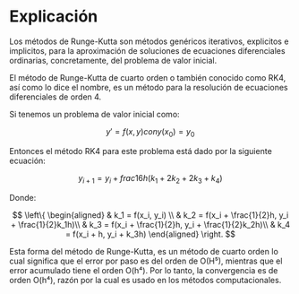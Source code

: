 # Explicación

Los métodos de Runge-Kutta son métodos genéricos iterativos, explicitos e implicitos, para la aproximación de soluciones de ecuaciones diferenciales ordinarias, concretamente, del problema de valor inicial.

El método de Runge-Kutta de cuarto orden o también conocido como RK4, así como lo dice el nombre, es un método para la resolución de ecuaciones diferenciales de orden 4.

Si tenemos un problema de valor inicial como:

$$ y' = f(x,y)  con   y(x_0) = y_0 $$

Entonces el método RK4 para este problema está dado por la siguiente ecuación:

$$  y_{i+1} = y_i + frac{1}{6}h (k_1 + 2k_2 + 2k_3 + k_4) $$

Donde:

$$
\left\{
    \begin{aligned}
        & k_1 = f(x_i, y_i) \\
        & k_2 = f(x_i + \frac{1}{2}h, y_i + \frac{1}{2}k_1h)\\
        & k_3 = f(x_i + \frac{1}{2}h, y_i + \frac{1}{2}k_2h)\\
        & k_4 = f(x_i + h, y_i + k_3h)
    \end{aligned}
\right.
$$

Esta forma del método de Runge-Kutta, es un método de cuarto orden lo cual significa que el error por paso es del orden de O(H⁵), mientras que el error acumulado tiene el orden O(h⁴). Por lo tanto, la convergencia es de orden O(h⁴), razón por la cual es usado en los métodos computacionales.

